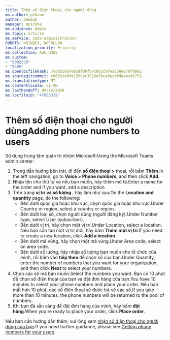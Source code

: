 ```yaml
---
title: Thêm số điện thoại cho người dùng
ms.author: pebaum
author: pebaum
manager: mnirkhe
ms.audience: Admin
ms.topic: article
ms.service: o365-administration
ROBOTS: NOINDEX, NOFOLLOW
localization_priority: Priority
ms.collection: Adm_O365
ms.custom:
- "9002538"
- "5485"
ms.openlocfilehash: 7cdd5c6d7e018f06fb7c063c0fea250ed78fd0e2
ms.sourcegitcommit: c6692ce0fa1358ec3529e59ca0ecdfdea4cdc759
ms.translationtype: MT
ms.contentlocale: vi-VN
ms.lasthandoff: 09/14/2020
ms.locfileid: "47663319"
---
```

# <a name="adding-phone-numbers-to-users"></a><span data-ttu-id="e4f71-102">Thêm số điện thoại cho người dùng</span><span class="sxs-lookup"><span data-stu-id="e4f71-102">Adding phone numbers to users</span></span>

<span data-ttu-id="e4f71-103">Sử dụng trung tâm quản trị nhóm Microsoft:</span><span class="sxs-lookup"><span data-stu-id="e4f71-103">Using the Microsoft Teams admin center:</span></span>

1. <span data-ttu-id="e4f71-104">Trong dẫn hướng bên trái, đi đến **số điện thoại >** thoại, rồi bấm **Thêm**.</span><span class="sxs-lookup"><span data-stu-id="e4f71-104">In the left navigation, go to **Voice > Phone numbers**, and then click **Add**.</span></span>
2. <span data-ttu-id="e4f71-105">Nhập tên cho thứ tự và nếu bạn muốn, hãy thêm mô tả.</span><span class="sxs-lookup"><span data-stu-id="e4f71-105">Enter a name for the order and if you want, add a description.</span></span>
3. <span data-ttu-id="e4f71-106">Trên trang **vị trí và số lượng** , hãy làm như sau:</span><span class="sxs-lookup"><span data-stu-id="e4f71-106">On the **Location and quantity** page, do the following:</span></span>
    - <span data-ttu-id="e4f71-107">Bên dưới quốc gia hoặc khu vực, chọn quốc gia hoặc khu vực.</span><span class="sxs-lookup"><span data-stu-id="e4f71-107">Under Country or region, select a country or region.</span></span>
    - <span data-ttu-id="e4f71-108">Bên dưới loại số, chọn người dùng (người đăng ký).</span><span class="sxs-lookup"><span data-stu-id="e4f71-108">Under Number type, select User (subscriber).</span></span>
    - <span data-ttu-id="e4f71-109">Bên dưới vị trí, hãy chọn một vị trí.</span><span class="sxs-lookup"><span data-stu-id="e4f71-109">Under Location, select a location.</span></span> <span data-ttu-id="e4f71-110">Nếu bạn cần tạo một vị trí mới, hãy bấm **Thêm một vị trí**.</span><span class="sxs-lookup"><span data-stu-id="e4f71-110">If you need to create a new location, click **Add a location**.</span></span>
    - <span data-ttu-id="e4f71-111">Bên dưới mã vùng, hãy chọn một mã vùng.</span><span class="sxs-lookup"><span data-stu-id="e4f71-111">Under Area code, select an area code.</span></span>
    - <span data-ttu-id="e4f71-112">Bên dưới số lượng, hãy nhập số lượng bạn muốn cho tổ chức của mình, rồi bấm vào **tiếp theo** để chọn số của bạn.</span><span class="sxs-lookup"><span data-stu-id="e4f71-112">Under Quantity, enter the number of numbers that you want for your organization, and then click **Next** to select your numbers.</span></span>
4. <span data-ttu-id="e4f71-113">Chọn các số mà bạn muốn.</span><span class="sxs-lookup"><span data-stu-id="e4f71-113">Select the numbers you want.</span></span> <span data-ttu-id="e4f71-114">Bạn có 10 phút để chọn số điện thoại của bạn và đặt đơn hàng của bạn.</span><span class="sxs-lookup"><span data-stu-id="e4f71-114">You have 10 minutes to select your phone numbers and place your order.</span></span> <span data-ttu-id="e4f71-115">Nếu bạn mất hơn 10 phút, các số điện thoại sẽ được trả về các số.</span><span class="sxs-lookup"><span data-stu-id="e4f71-115">If you take more than 10 minutes, the phone numbers will be returned to the pool of numbers.</span></span>
5. <span data-ttu-id="e4f71-116">Khi bạn đã sẵn sàng để đặt đơn hàng của mình, hãy bấm **đặt hàng**.</span><span class="sxs-lookup"><span data-stu-id="e4f71-116">When you're ready to place your order, click **Place order**.</span></span>

<span data-ttu-id="e4f71-117">Nếu bạn cần hướng dẫn thêm, vui lòng xem [nhận số điện thoại cho người dùng của bạn](https://docs.microsoft.com/microsoftteams/getting-phone-numbers-for-your-users).</span><span class="sxs-lookup"><span data-stu-id="e4f71-117">If you need further guidance, please see [Getting phone numbers for your users](https://docs.microsoft.com/microsoftteams/getting-phone-numbers-for-your-users).</span></span>
